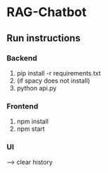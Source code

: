 # RAG-Chatbot

## Run instructions

### Backend 
1. pip install -r requirements.txt
2. (if spacy does not install) 
3. python api.py

### Frontend
1. npm install
2.  npm start

### UI
--> clear history
